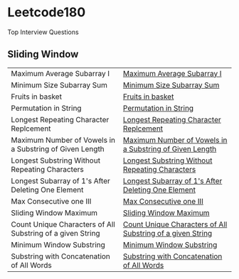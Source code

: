 # Leetcode180
Top Interview Questions

<h2>Sliding Window</h2>


<table>
  <tr>
    <td >Maximum Average Subarray I</td>
    <td> <a href="https://github.com/reeteshkesarwani/Leetcode180/blob/main/Sliding%20window/643%20Maximum%20Average%20Subarray%20I.java"> Maximum Average Subarray I</a></td>
  </tr>
    <tr>
    <td > Minimum Size Subarray Sum </td>
    <td> <a href="https://github.com/reeteshkesarwani/Leetcode180/blob/main/Sliding%20window/209%20Minimum%20subarray%20sum%20k.java"> Minimum Size Subarray Sum </a></td>
  </tr>
   <tr>
    <td > Fruits in basket </td>
    <td> <a href="https://github.com/reeteshkesarwani/Leetcode180/blob/main/Sliding%20window/904%20Fruits%20in%20basket.java"> Fruits in basket</a></td>
  </tr>

  <tr>
    <td >Permutation in String</td>
    <td> <a href="https://github.com/reeteshkesarwani/Leetcode180/blob/main/Sliding%20window/567%20Permutation%20in%20String.java"> Permutation in String </a></td>
  </tr>
 <tr>
    <td >Longest Repeating Character Replcement</td>
    <td> <a href="https://github.com/reeteshkesarwani/Leetcode180/blob/main/Sliding%20window/424%20Longest%20Repeating%20Character%20Replcement.java"> Longest Repeating Character Replcement </a></td>
  </tr>
   <tr>
    <td >Maximum Number of Vowels in a Substring of Given Length</td>
    <td> <a href="https://github.com/reeteshkesarwani/Leetcode180/blob/main/Sliding%20window/1456.%20Maximum%20Number%20of%20Vowels%20in%20a%20Substring%20of%20Given%20Length.java"> Maximum Number of Vowels in a Substring of Given Length </a></td>
  </tr>
   <tr>
    <td >Longest Substring Without Repeating Characters</td>
    <td> <a href="https://github.com/reeteshkesarwani/Leetcode180/blob/main/Sliding%20window/3.%20Longest%20Substring%20Without%20Repeating%20Characters.java"> Longest Substring Without Repeating Characters </a></td>
  </tr>
    <tr>
    <td >Longest Subarray of 1's After Deleting One Element</td>
    <td> <a href="https://github.com/reeteshkesarwani/Leetcode180/blob/main/Sliding%20window/1493%20longest%20Subarray%20of%201's%20After%20Deleting%20One.java"> Longest Subarray of 1's After Deleting One Element</a></td>
  </tr>
   <tr>
    <td >Max Consecutive one III</td>
    <td> <a href="https://github.com/reeteshkesarwani/Leetcode180/blob/main/Sliding%20window/1004%20Max%20Consecutive%20one%20III.java"> Max Consecutive one III</a></td>
  </tr>
   <tr>
    <td >Sliding Window Maximum</td>
    <td> <a href="https://github.com/reeteshkesarwani/Leetcode180/blob/main/Sliding%20window/239%20Sliding%20Window%20Maximum.java"> Sliding Window Maximum</a></td>
  </tr>
   <tr>
    <td >Count Unique Characters of All Substring of a given String</td>
    <td> <a href="https://github.com/reeteshkesarwani/Leetcode180/blob/main/Sliding%20window/828%20Count%20Unique%20Characters%20of%20All%20Substring%20of%20a%20given%20String.java"> Count Unique Characters of All Substring of a given String</a></td>
  </tr>
     <tr>
    <td >Minimum Window Substring</td>
    <td> <a href="https://github.com/reeteshkesarwani/Leetcode180/blob/main/Sliding%20window/76%20Minimum%20Window%20Substring.java"> Minimum Window Substring</a></td>
  </tr>
    <tr>
    <td >Substring with Concatenation of All Words</td>
    <td> <a href="https://github.com/reeteshkesarwani/Leetcode180/blob/main/Sliding%20window/30%20Substring%20with%20Concatenation%20of%20All%20Words.java"> Substring with Concatenation of All Words</a></td>
  </tr>
</table>